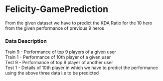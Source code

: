 # Felicity-GamePrediction
From the given dataset we have to predict the KDA Ratio for the 10 hero from the given performance of previous 9 heros
### Data Description
Train 9 - Performance of top 9 players of a given user <br>
Train 1 - Performance of 10th player of a given user <br>
Test 9 - Performance of top 9 player of another user <br>
Test 1 - Details of 10th player in which we have to predict the performance using the above three data i.e to be predicted 
